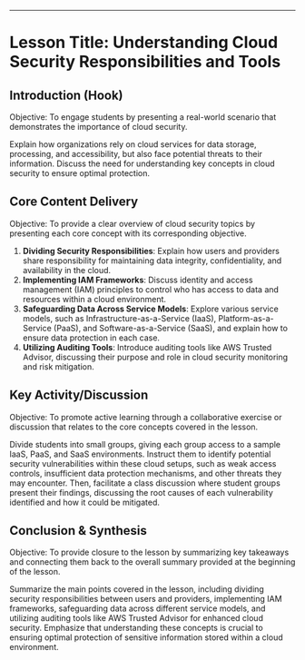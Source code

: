 ---

# Lesson Title: Understanding Cloud Security Responsibilities and Tools

## Introduction (Hook)

Objective: To engage students by presenting a real-world scenario that demonstrates the importance of cloud security.

Explain how organizations rely on cloud services for data storage, processing, and accessibility, but also face potential threats to their information. Discuss the need for understanding key concepts in cloud security to ensure optimal protection. 

## Core Content Delivery

Objective: To provide a clear overview of cloud security topics by presenting each core concept with its corresponding objective.

1. **Dividing Security Responsibilities**: Explain how users and providers share responsibility for maintaining data integrity, confidentiality, and availability in the cloud.
2. **Implementing IAM Frameworks**: Discuss identity and access management (IAM) principles to control who has access to data and resources within a cloud environment.
3. **Safeguarding Data Across Service Models**: Explore various service models, such as Infrastructure-as-a-Service (IaaS), Platform-as-a-Service (PaaS), and Software-as-a-Service (SaaS), and explain how to ensure data protection in each case.
4. **Utilizing Auditing Tools**: Introduce auditing tools like AWS Trusted Advisor, discussing their purpose and role in cloud security monitoring and risk mitigation.

## Key Activity/Discussion

Objective: To promote active learning through a collaborative exercise or discussion that relates to the core concepts covered in the lesson.

Divide students into small groups, giving each group access to a sample IaaS, PaaS, and SaaS environments. Instruct them to identify potential security vulnerabilities within these cloud setups, such as weak access controls, insufficient data protection mechanisms, and other threats they may encounter. Then, facilitate a class discussion where student groups present their findings, discussing the root causes of each vulnerability identified and how it could be mitigated.

## Conclusion & Synthesis

Objective: To provide closure to the lesson by summarizing key takeaways and connecting them back to the overall summary provided at the beginning of the lesson.

Summarize the main points covered in the lesson, including dividing security responsibilities between users and providers, implementing IAM frameworks, safeguarding data across different service models, and utilizing auditing tools like AWS Trusted Advisor for enhanced cloud security. Emphasize that understanding these concepts is crucial to ensuring optimal protection of sensitive information stored within a cloud environment.